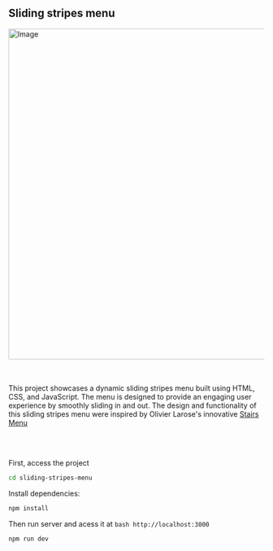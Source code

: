 ## Sliding stripes menu

<img src="https://github.com/fernanda-freitas/sliding-stripes-menu/assets/33285862/5fe4c8aa-2d10-4d1e-bc7f-2682b41adb5a" alt="Image" width="650">

</br>
</br>
</br>

This project showcases a dynamic sliding stripes menu built using HTML, CSS, and JavaScript. The menu is designed to provide an engaging user experience by smoothly sliding in and out.
The design and functionality of this sliding stripes menu were inspired by Olivier Larose's innovative <a href="https://blog.olivierlarose.com/demos/sliding-stairs-menu" target="_blank">Stairs Menu</a>

</br>
</br>

First, access the project
```bash
cd sliding-stripes-menu
```

Install dependencies:
```bash
npm install
```

Then run server and acess it at ```bash http://localhost:3000```
```bash
npm run dev
```
